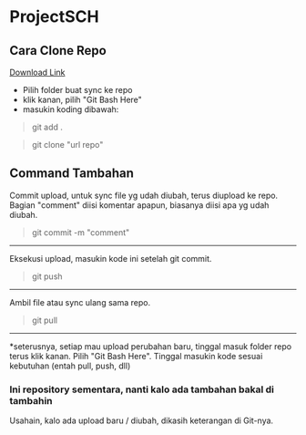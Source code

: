 # ProjectSCH #

## Cara Clone Repo ##
[Download Link](https://git-scm.com/download/win)
- Pilih folder buat sync ke repo
- klik kanan, pilih "Git Bash Here"
- masukin koding dibawah:
>git add .

>git clone "url repo"

## Command Tambahan ##
Commit upload, untuk sync file yg udah diubah, terus diupload ke repo.
Bagian "comment" diisi komentar apapun, biasanya diisi apa yg udah diubah.
>git commit -m "comment"

---------------------------------------------------------------------------
Eksekusi upload, masukin kode ini setelah git commit.
>git push

---------------------------------------------------------------------------
Ambil file atau sync ulang sama repo.
>git pull

---------------------------------------------------------------------------
*seterusnya, setiap mau upload perubahan baru, tinggal masuk folder repo terus klik kanan. Pilih "Git Bash Here". Tinggal masukin kode sesuai kebutuhan (entah pull, push, dll)

### Ini repository sementara, nanti kalo ada tambahan bakal di tambahin ###
Usahain, kalo ada upload baru / diubah, dikasih keterangan di Git-nya.
